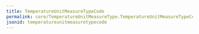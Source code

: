 ```yaml
---
title: TemperatureUnitMeasureTypeCode
permalink: core/TemperatureUnitMeasureType.TemperatureUnitMeasureTypeCode.html
jsonid: temperatureunitmeasuretypecode
---
```

